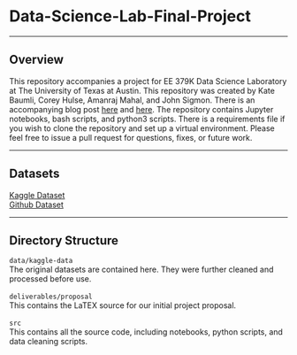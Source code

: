 # Data-Science-Lab-Final-Project
---
## Overview

This repository accompanies a project for EE 379K Data Science Laboratory at The University of Texas at Austin. This repository was created by Kate Baumli, Corey Hulse, Amanraj Mahal, and John Sigmon. There is an accompanying blog post [here](https://medium.com/@kate.baumli/how-do-people-talk-about-ideas-worth-spreading-c824216f411e) and [here](https://towardsdatascience.com/how-do-people-talk-about-ideas-worth-spreading-c824216f411e). The repository contains Jupyter notebooks, bash scripts, and python3 scripts. There is a requirements file if you wish to clone the repository and set up a virtual environment. Please feel free to issue a pull request for questions, fixes, or future work.


---

## Datasets
[Kaggle Dataset](https://www.kaggle.com/rounakbanik/ted-talks)
<br>
[Github Dataset](https://github.com/saranyan/TED-Talks)

---

## Directory Structure

`data/kaggle-data`
<br>
The original datasets are contained here. They were further cleaned and processed before use. 
<br>
<br>
`deliverables/proposal`
<br>
This contains the LaTEX source for our initial project proposal.
<br>
<br>
`src`
<br>
This contains all the source code, including notebooks, python scripts, and data cleaning scripts.
